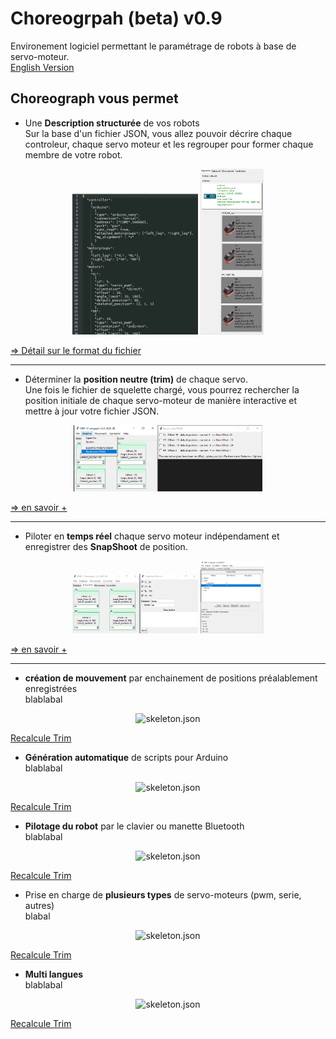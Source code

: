 # Choreogrpah (beta) v0.9

Environement logiciel permettant le paramétrage de robots à base de servo-moteur.  
[English Version](https://github.com/Nao974/M-BOXE_MANAGER_TK/blob/master/README.md)  

## Choreograph vous permet

- Une **Description structurée** de vos robots  
Sur la base d'un fichier JSON, vous allez pouvoir décrire chaque controleur, chaque servo moteur et les regrouper pour former chaque membre de votre robot.

<div align="center"><img alt="skeleton.json" width="40%" src="docs/skeleton/img_skeleton_json.png" />&nbsp;<img alt="skeleton.screen" width="20%" src="docs/skeleton/img_skeleton_screen.png" /></div>  

[=> Détail sur le format du fichier](docs/skeleton/file_format_skeleton_fr.md)  

---

- Déterminer la **position neutre (trim)** de chaque servo.  
Une fois le fichier de squelette chargé, vous pourrez rechercher la position initiale de chaque servo-moteur de manière interactive et mettre à jour votre fichier JSON.  

<div align="center"><img alt="recalculate.trim" width="60%" src="docs/trim/img_recalculate_trim.png" /></div>  

[=> en savoir +](docs/skeleton/file_format_skeleton_fr.md)  

---

- Piloter en **temps réel** chaque servo moteur indépendament et enregistrer des **SnapShoot** de position.  

<div align="center"><img alt="position.screen" width="40%" src="docs/position/img_position_screen.png" />&nbsp;<img alt="position.screen" width="20%" src="docs/position/img_position_screen2.png" /></div>  

[=> en savoir +](docs/position/file_format_position_fr.md)  

---

- **création de mouvement** par enchainement de positions préalablement enregistrées  
blablabal  

<div align="center"><img alt="skeleton.json" width="40%" src="docs/skeleton/img_recalculate_trim.png" /></div>  

[Recalcule Trim](https://github.com/Nao974/choreograph-git/blob/Update-Docs/docs/trim/trim_fr.md)  

- **Génération automatique** de scripts pour Arduino  
blablabal  

<div align="center"><img alt="skeleton.json" width="40%" src="docs/skeleton/img_recalculate_trim.png" /></div>  

[Recalcule Trim](https://github.com/Nao974/choreograph-git/blob/Update-Docs/docs/trim/trim_fr.md)  

- **Pilotage du robot** par le clavier ou manette Bluetooth  
blablabal  

<div align="center"><img alt="skeleton.json" width="40%" src="docs/skeleton/img_recalculate_trim.png" /></div>  

[Recalcule Trim](https://github.com/Nao974/choreograph-git/blob/Update-Docs/docs/trim/trim_fr.md)  

- Prise en charge de **plusieurs types** de servo-moteurs (pwm, serie, autres)  
blabal  

<div align="center"><img alt="skeleton.json" width="40%" src="docs/skeleton/img_recalculate_trim.png" /></div>  

[Recalcule Trim](https://github.com/Nao974/choreograph-git/blob/Update-Docs/docs/trim/trim_fr.md)  

- **Multi langues**  
blablabal  

<div align="center"><img alt="skeleton.json" width="40%" src="docs/skeleton/img_recalculate_trim.png" /></div>  

[Recalcule Trim](https://github.com/Nao974/choreograph-git/blob/Update-Docs/docs/trim/trim_fr.md)  

